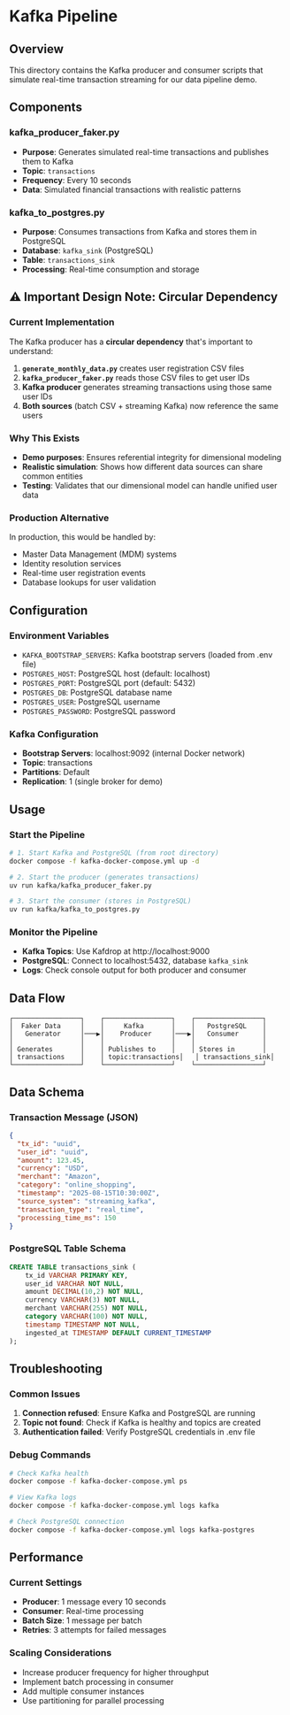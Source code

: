 # Kafka Pipeline

## Overview
This directory contains the Kafka producer and consumer scripts that simulate real-time transaction streaming for our data pipeline demo.

## Components

### **kafka_producer_faker.py**
- **Purpose**: Generates simulated real-time transactions and publishes them to Kafka
- **Topic**: `transactions`
- **Frequency**: Every 10 seconds
- **Data**: Simulated financial transactions with realistic patterns

### **kafka_to_postgres.py**
- **Purpose**: Consumes transactions from Kafka and stores them in PostgreSQL
- **Database**: `kafka_sink` (PostgreSQL)
- **Table**: `transactions_sink`
- **Processing**: Real-time consumption and storage

## ⚠️ **Important Design Note: Circular Dependency**

### **Current Implementation**
The Kafka producer has a **circular dependency** that's important to understand:

1. **`generate_monthly_data.py`** creates user registration CSV files
2. **`kafka_producer_faker.py`** reads those CSV files to get user IDs
3. **Kafka producer** generates streaming transactions using those same user IDs
4. **Both sources** (batch CSV + streaming Kafka) now reference the same users

### **Why This Exists**
- **Demo purposes**: Ensures referential integrity for dimensional modeling
- **Realistic simulation**: Shows how different data sources can share common entities
- **Testing**: Validates that our dimensional model can handle unified user data

### **Production Alternative**
In production, this would be handled by:
- Master Data Management (MDM) systems
- Identity resolution services
- Real-time user registration events
- Database lookups for user validation

## Configuration

### **Environment Variables**
- `KAFKA_BOOTSTRAP_SERVERS`: Kafka bootstrap servers (loaded from .env file)
- `POSTGRES_HOST`: PostgreSQL host (default: localhost)
- `POSTGRES_PORT`: PostgreSQL port (default: 5432)
- `POSTGRES_DB`: PostgreSQL database name
- `POSTGRES_USER`: PostgreSQL username
- `POSTGRES_PASSWORD`: PostgreSQL password

### **Kafka Configuration**
- **Bootstrap Servers**: localhost:9092 (internal Docker network)
- **Topic**: transactions
- **Partitions**: Default
- **Replication**: 1 (single broker for demo)

## Usage

### **Start the Pipeline**
```bash
# 1. Start Kafka and PostgreSQL (from root directory)
docker compose -f kafka-docker-compose.yml up -d

# 2. Start the producer (generates transactions)
uv run kafka/kafka_producer_faker.py

# 3. Start the consumer (stores in PostgreSQL)
uv run kafka/kafka_to_postgres.py
```

### **Monitor the Pipeline**
- **Kafka Topics**: Use Kafdrop at http://localhost:9000
- **PostgreSQL**: Connect to localhost:5432, database `kafka_sink`
- **Logs**: Check console output for both producer and consumer

## Data Flow

```
┌─────────────────┐    ┌─────────────────┐    ┌─────────────────┐
│  Faker Data     │    │     Kafka       │    │   PostgreSQL    │
│   Generator     │───▶│    Producer     │───▶│   Consumer      │
│                 │    │                 │    │                 │
│ Generates       │    │ Publishes to    │    │ Stores in       │
│ transactions    │    │ topic:transactions│   │ transactions_sink│
└─────────────────┘    └─────────────────┘    └─────────────────┘
```

## Data Schema

### **Transaction Message (JSON)**
```json
{
  "tx_id": "uuid",
  "user_id": "uuid",
  "amount": 123.45,
  "currency": "USD",
  "merchant": "Amazon",
  "category": "online_shopping",
  "timestamp": "2025-08-15T10:30:00Z",
  "source_system": "streaming_kafka",
  "transaction_type": "real_time",
  "processing_time_ms": 150
}
```

### **PostgreSQL Table Schema**
```sql
CREATE TABLE transactions_sink (
    tx_id VARCHAR PRIMARY KEY,
    user_id VARCHAR NOT NULL,
    amount DECIMAL(10,2) NOT NULL,
    currency VARCHAR(3) NOT NULL,
    merchant VARCHAR(255) NOT NULL,
    category VARCHAR(100) NOT NULL,
    timestamp TIMESTAMP NOT NULL,
    ingested_at TIMESTAMP DEFAULT CURRENT_TIMESTAMP
);
```

## Troubleshooting

### **Common Issues**
1. **Connection refused**: Ensure Kafka and PostgreSQL are running
2. **Topic not found**: Check if Kafka is healthy and topics are created
3. **Authentication failed**: Verify PostgreSQL credentials in .env file

### **Debug Commands**
```bash
# Check Kafka health
docker compose -f kafka-docker-compose.yml ps

# View Kafka logs
docker compose -f kafka-docker-compose.yml logs kafka

# Check PostgreSQL connection
docker compose -f kafka-docker-compose.yml logs kafka-postgres
```

## Performance

### **Current Settings**
- **Producer**: 1 message every 10 seconds
- **Consumer**: Real-time processing
- **Batch Size**: 1 message per batch
- **Retries**: 3 attempts for failed messages

### **Scaling Considerations**
- Increase producer frequency for higher throughput
- Implement batch processing in consumer
- Add multiple consumer instances
- Use partitioning for parallel processing
